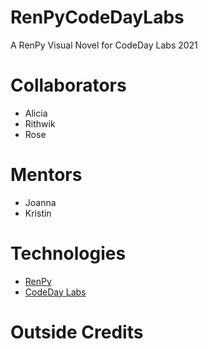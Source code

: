 # RenPyCodeDayLabs
A RenPy Visual Novel for CodeDay Labs 2021

# Collaborators
- Alicia
- Rithwik
- Rose

# Mentors
- Joanna
- Kristin

# Technologies
- [RenPy](https://www.renpy.org/)
- [CodeDay Labs](https://labs.codeday.org/)

# Outside Credits
